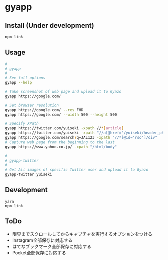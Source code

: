# gyapp

## Install (Under development)
```bash
npm link
```


## Usage
```bash
#
# gyapp
#
# See full options
gyapp --help

# Take screenshot of web page and upload it to Gyazo
gyapp https://google.com/

# Set browser resolution
gyapp https://google.com/ --res FHD
gyapp https://google.com/ --width 500 --height 500

# Specify XPath
gyapp https://twitter.com/yuiseki -xpath //*[article]
gyapp https://twitter.com/yuiseki -xpath "//a[@href='/yuiseki/header_photo']/parent::node()"
gyapp https://google.com/search?q=JAL123 -xpath "//*[@id='rso']/div"
# Capture web page from the beginning to the last
gyapp https://www.yahoo.co.jp/ -xpath "/html/body"

#
# gyapp-twitter
#
# Get All images of specific Twitter user and upload it to Gyazo
gyapp-twitter yuiseki

```


## Development
```
yarn
npm link
```

## ToDo
- 限界までスクロールしてからキャプチャを実行するオプションをつける
- Instagram全部保存に対応する
- はてなブックマーク全部保存に対応する
- Pocket全部保存に対応する
